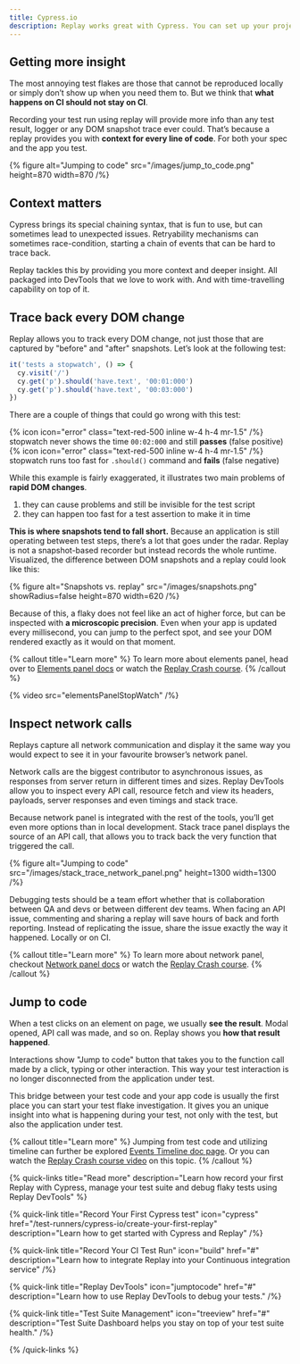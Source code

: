 ```yaml
---
title: Cypress.io
description: Replay works great with Cypress. You can set up your project to use Replay Browser in matter of minutes and then customize it to your needs. With Replay Browser integration, you’ll be able to see all your Cypress steps as well as code of your application.
---
```


## Getting more insight

The most annoying test flakes are those that cannot be reproduced locally or simply don’t show up when you need them to. But we think that **what happens on CI should not stay on CI**.

Recording your test run using replay will provide more info than any test result, logger or any DOM snapshot trace ever could. That’s because a replay provides you with **context for every line of code**. For both your spec and the app you test.

{% figure
    alt="Jumping to code"
    src="/images/jump_to_code.png"
    height=870
    width=870
/%}

## Context matters

Cypress brings its special chaining syntax, that is fun to use, but can sometimes lead to unexpected issues. Retryability mechanisms can sometimes race-condition, starting a chain of events that can be hard to trace back.

Replay tackles this by providing you more context and deeper insight. All packaged into DevTools that we love to work with. And with time-travelling capability on top of it.

## Trace back every DOM change

Replay allows you to track every DOM change, not just those that are captured by "before" and "after" snapshots. Let’s look at the following test:

```ts {% fileName="spec.cy.ts" lineNumbers=true %}
it('tests a stopwatch', () => {
  cy.visit('/')
  cy.get('p').should('have.text', '00:01:000')
  cy.get('p').should('have.text', '00:03:000')
})
```

There are a couple of things that could go wrong with this test:

{% icon icon="error" class="text-red-500 inline w-4 h-4 mr-1.5" /%} stopwatch never shows the time `00:02:000` and still **passes** (false positive) \
{% icon icon="error" class="text-red-500 inline w-4 h-4 mr-1.5" /%} stopwatch runs too fast for `.should()` command and **fails** (false negative)

While this example is fairly exaggerated, it illustrates two main problems of **rapid DOM changes**.

1. they can cause problems and still be invisible for the test script
2. they can happen too fast for a test assertion to make it in time

**This is where snapshots tend to fall short.** Because an application is still operating between test steps, there’s a lot that goes under the radar. Replay is not a snapshot-based recorder but instead records the whole runtime. Visualized, the difference between DOM snapshots and a replay could look like this:

{% figure
    alt="Snapshots vs. replay"
    src="/images/snapshots.png"
    showRadius=false
    height=870
    width=620
/%}

Because of this, a flaky does not feel like an act of higher force, but can be inspected with **a microscopic precision**. Even when your app is updated every millisecond, you can jump to the perfect spot, and see your DOM rendered exactly as it would on that moment.

{% callout title="Learn more" %}
To learn more about elements panel, head over to [Elements panel docs](/browser-devtools/elements-panel) or watch the [Replay Crash course](https://www.youtube.com/watch?v=kgJVauI7Obs).
{% /callout %}

{% video src="elementsPanelStopWatch" /%}

## Inspect network calls

Replays capture all network communication and display it the same way you would expect to see it in your favourite browser’s network panel.

Network calls are the biggest contributor to asynchronous issues, as responses from server return in different times and sizes. Replay DevTools allow you to inspect every API call, resource fetch and view its headers, payloads, server responses and even timings and stack trace.

<!-- todo: add a video here -->

Because network panel is integrated with the rest of the tools, you’ll get even more options than in local development. Stack trace panel displays the source of an API call, that allows you to track back the very function that triggered the call.

{% figure
    alt="Jumping to code"
    src="/images/stack_trace_network_panel.png"
    height=1300
    width=1300
/%}

Debugging tests should be a team effort whether that is collaboration between QA and devs or between different dev teams. When facing an API issue, commenting and sharing a replay will save hours of back and forth reporting. Instead of replicating the issue, share the issue exactly the way it happened. Locally or on CI.

{% callout title="Learn more" %}
To learn more about network panel, checkout [Network panel docs](/browser-devtools/elements-panel) or watch the [Replay Crash course](https://www.youtube.com/watch?v=rGKAOG6gZZU).
{% /callout %}

## Jump to code

When a test clicks on an element on page, we usually **see the result**. Modal opened, API call was made, and so on. Replay shows you **how that result happened**.

Interactions show "Jump to code" button that takes you to the function call made by a click, typing or other interaction. This way your test interaction is no longer disconnected from the application under test.

<!-- todo: add video -->

This bridge between your test code and your app code is usually the first place you can start your test flake investigation. It gives you an unique insight into what is happening during your test, not only with the test, but also the application under test.

{% callout title="Learn more" %}
Jumping from test code and utilizing timeline can further be explored [Events Timeline doc page](/devtools/events-timeline). Or you can watch the [Replay Crash course video](https://www.youtube.com/watch?v=ksxf6qE9Ymc) on this topic.
{% /callout %}

{% quick-links title="Read more" description="Learn how record your first Replay with Cypress, manage your test suite and debug flaky tests using Replay DevTools" %}

{% quick-link
  title="Record Your First Cypress test"
  icon="cypress"
  href="/test-runners/cypress-io/create-your-first-replay"
  description="Learn how to get started with Cypress and Replay"
/%}

{% quick-link
  title="Record Your CI Test Run"
  icon="build"
  href="#"
  description="Learn how to integrate Replay into your Continuous integration service"
/%}

{% quick-link
  title="Replay DevTools"
  icon="jumptocode"
  href="#"
  description="Learn how to use Replay DevTools to debug your tests."
/%}

{% quick-link
  title="Test Suite Management"
  icon="treeview"
  href="#"
  description="Test Suite Dashboard helps you stay on top of your test suite health."
/%}

{% /quick-links %}
